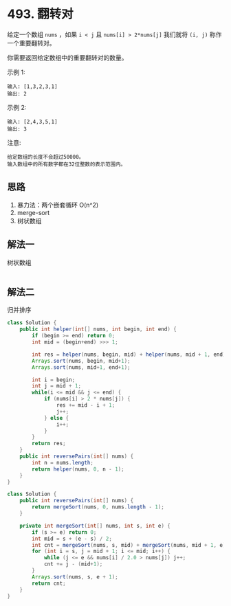 # 493. 翻转对

给定一个数组 `nums` ，如果 `i < j` 且 `nums[i] > 2*nums[j]` 我们就将 `(i, j)` 称作一个重要翻转对。

你需要返回给定数组中的重要翻转对的数量。

示例 1:

```
输入: [1,3,2,3,1]
输出: 2
```

示例 2:

```
输入: [2,4,3,5,1]
输出: 3
```

注意:

```
给定数组的长度不会超过50000。
输入数组中的所有数字都在32位整数的表示范围内。
```

## 思路

1. 暴力法：两个嵌套循环 O(n^2)
2. merge-sort
3. 树状数组

## 解法一

树状数组

```Java

```

## 解法二 

归并排序

```Java
class Solution {
    public int helper(int[] nums, int begin, int end) {
        if (begin >= end) return 0;
        int mid = (begin+end) >>> 1;

        int res = helper(nums, begin, mid) + helper(nums, mid + 1, end);
        Arrays.sort(nums, begin, mid+1);
        Arrays.sort(nums, mid+1, end+1);

        int i = begin;
        int j = mid + 1;
        while(i <= mid && j <= end) {
            if (nums[i] > 2 * nums[j]) {
                res += mid - i + 1;
                j++;
            } else {
                i++;
            }
        }
        return res;
    }
    public int reversePairs(int[] nums) {
        int n = nums.length;
        return helper(nums, 0, n - 1);
    }
}
```


```Java
class Solution {
    public int reversePairs(int[] nums) {
        return mergeSort(nums, 0, nums.length - 1);
    }

    private int mergeSort(int[] nums, int s, int e) {
        if (s >= e) return 0;
        int mid = s + (e - s) / 2;
        int cnt = mergeSort(nums, s, mid) + mergeSort(nums, mid + 1, e);
        for (int i = s, j = mid + 1; i <= mid; i++) {
            while (j <= e && nums[i] / 2.0 > nums[j]) j++;
            cnt += j - (mid+1);
        }
        Arrays.sort(nums, s, e + 1);
        return cnt;
    }
}
```